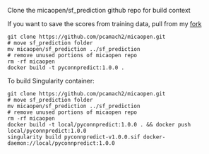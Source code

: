Clone the micaopen/sf_prediction github repo for build context

If you want to save the scores from training data, pull from my [fork](https://github.com/pcamach2/micaopen.git)

```
git clone https://github.com/pcamach2/micaopen.git
# move sf_prediction folder
mv micaopen/sf_prediction ../sf_prediction
# remove unused portions of micaopen repo
rm -rf micaopen
docker build -t pyconnpredict:1.0.0 .
```

To build Singularity container:
```
git clone https://github.com/pcamach2/micaopen.git
# move sf_prediction folder
mv micaopen/sf_prediction ../sf_prediction
# remove unused portions of micaopen repo
rm -rf micaopen
docker build -t local/pyconnpredict:1.0.0 . && docker push local/pyconnpredict:1.0.0
singularity build pyconnpredict-v1.0.0.sif docker-daemon://local/pyconnpredict:1.0.0
```

